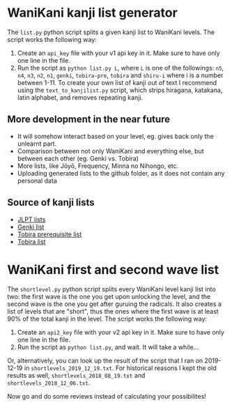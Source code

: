 # WaniKani kanji list generator

The `list.py` python script splits a given kanji list to WaniKani levels. The script works the following way:
1. Create an `api_key` file with your v1 api key in it. Make sure to have only one line in the file.
2. Run the script as `python list.py L`, where `L` is one of the followings: `n5`, `n4`, `n3`, `n2`, `n1`, `genki`, `tobira-pre`, `tobira` and `shiru-i` where i is a number between 1-11.
To create your own list of kanji out of text I recommend using the `text_to_kanjilist.py` script, which strips hiragana, katakana, latin alphabet, and removes repeating kanji.

## More development in the near future
- It will somehow interact based on your level, eg. gives back only the unlearnt part.
- Comparison between not only WaniKani and everything else, but between each other (eg. Genki vs. Tobira)
- More lists, like Jōyō, Frequency, Minna no Nihongo, etc.
- Uploading generated lists to the github folder, as it does not contain any personal data

## Source of kanji lists
- [JLPT lists](http://tangorin.com/common_kanji)
- [Genki list](http://genki.japantimes.co.jp/self/genki-kanji-list-linked-to-wwkanji)
- [Tobira prerequisite list](http://tobiraweb.9640.jp/contents/%E6%BC%A2%E5%AD%97%E3%83%BB%E8%AA%9E%E5%BD%99%E6%95%99%E6%9D%90/%E6%BC%A2%E5%AD%97%E3%83%AA%E3%82%B9%E3%83%88/)
- [Tobira list](http://tobiraweb.9640.jp/contents/%E6%BC%A2%E5%AD%97%E3%83%BB%E8%AA%9E%E5%BD%99%E6%95%99%E6%9D%90/%E6%BC%A2%E5%AD%97%E7%B7%B4%E7%BF%92%E3%82%B7%E3%83%BC%E3%83%88/)

# WaniKani first and second wave list

The `shortlevel.py` python script splits every WaniKani level kanji list into two: the first wave is the one you get upon unlocking the level, and the second wave is the one you get after guruing the radicals. It also creates a list of levels that are "short", thus the ones where the first wave is at least 90% of the total kanji in the level.
The script works the following way:
1. Create an `api2_key` file with your v2 api key in it. Make sure to have only one line in the file.
2. Run the script as `python list.py`, and wait. It will take a while...

Or, alternatively, you can look up the result of the script that I ran on 2019-12-19 in `shortlevels_2019_12_19.txt`. 
For historical reasons I kept the old results as well, `shortlevels_2018_08_19.txt` and `shortlevels_2018_12_06.txt`.

Now go and do some reviews instead of calculating your possibilites!
